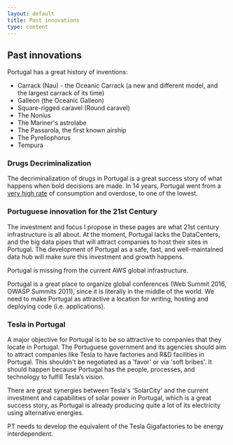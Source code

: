 ```yaml
---
layout: default
title: Past innovations
type: content
---
```


## Past innovations

Portugal has a great history of inventions:

* Carrack (Nau) - the Oceanic Carrack (a new and different model, and the largest carrack of its time)
* Galleon (the Oceanic Galleon)
* Square-rigged caravel (Round caravel)
* The Nonius
* The Mariner's astrolabe
* The Passarola, the first known airship
* The Pyreliophorus
* Tempura

### Drugs Decriminalization

The decriminalization of drugs in Portugal is a great success story of what happens when bold decisions are made. In 14 years, Portugal went from a [very high rate](https://mic.com/articles/120403/14-years-after-decriminalizing-drugs-one-chart-shows-why-portugal-s-experiment-has-worked) of consumption and overdose, to one of the lowest.

### Portuguese innovation for the 21st Century

The investment and focus I propose in these pages are what 21st century infrastructure is all about.
At the moment, Portugal lacks the DataCenters, and the big data pipes that will attract companies to host their sites in Portugal. The development of Portugal as a safe, fast, and well-maintained data hub will make sure this investment and growth happens.

Portugal is missing from the current AWS global infrastructure.

Portugal is a great place to organize global conferences (Web Summit 2016, OWASP Summits 2011), since it is literally in the middle of the world. We need to make Portugal as attractive a location for writing, hosting and deploying code (i.e. applications).

### Tesla in Portugal

A major objective for Portugal is to be so attractive to companies that they locate in Portugal. The Portuguese government and its agencies should aim to attract companies like Tesla to have factories and R&D facilities in Portugal. This shouldn't be negotiated as a 'favor' or via 'soft bribes'. It should happen because Portugal has the people, processes, and technology to fulfill Tesla’s vision.

There are great synergies between Tesla's 'SolarCity' and the current investment and capabilities of solar power in Portugal, which is a great success story, as Portugal is already producing quite a lot of its electricity using alternative energies.

PT needs to develop the equivalent of the Tesla Gigafactories to be energy interdependent.
